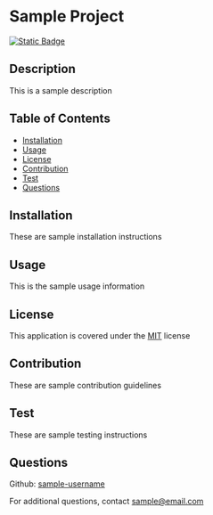 # Sample Project
[![Static Badge](https://img.shields.io/badge/License-MIT-blue)](./LICENSE)
## Description
This is a sample description

## Table of Contents
- [Installation](#installation)
- [Usage](#usage)
- [License](#license)
- [Contribution](#contribution)
- [Test](#test)
- [Questions](#questions)

## Installation
These are sample installation instructions

## Usage
This is the sample usage information

## License
This application is covered under the [MIT](./LICENSE) license

## Contribution
These are sample contribution guidelines

## Test
These are sample testing instructions

## Questions
Github: [sample-username](https://github.com/sample-username)

For additional questions, contact sample@email.com
